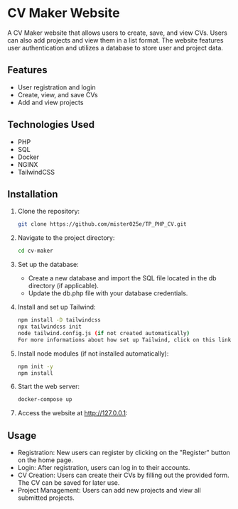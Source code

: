 # CV Maker Website

A CV Maker website that allows users to create, save, and view CVs. Users can also add projects and view them in a list format. The website features user authentication and utilizes a database to store user and project data.

## Features

- User registration and login
- Create, view, and save CVs
- Add and view projects

## Technologies Used

- PHP
- SQL
- Docker
- NGINX
- TailwindCSS

## Installation

1. Clone the repository:

   ```bash
   git clone https://github.com/mister025e/TP_PHP_CV.git

2. Navigate to the project directory:

    ```bash
    cd cv-maker

3. Set up the database:
    - Create a new database and import the SQL file located in the db directory (if applicable).
    - Update the db.php file with your database credentials.

4. Install and set up Tailwind:

    ```bash
    npm install -D tailwindcss
    npx tailwindcss init
    node tailwind.config.js (if not created automatically)
    For more informations about how set up Tailwind, click on this link https://tailwindcss.com/docs/installation

5. Install node modules (if not installed automatically):

    ```bash
    npm init -y
    npm install

6. Start the web server:

    ```bash
    docker-compose up

7. Access the website at http://127.0.0.1:

## Usage

- Registration: New users can register by clicking on the "Register" button on the home page.
- Login: After registration, users can log in to their accounts.
- CV Creation: Users can create their CVs by filling out the provided form. The CV can be saved for later use.
- Project Management: Users can add new projects and view all submitted projects.